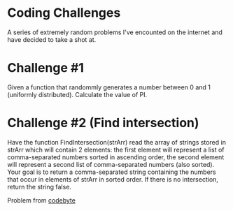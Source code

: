 # Coding Challenges

A series of extremely random problems I've encounted on the internet and have decided to take a shot at.

# Challenge #1
Given a function that randommly generates a number between 0 and 1 (uniformly distributed). Calculate the value of PI.

# Challenge #2 (Find intersection)
Have the function FindIntersection(strArr) read the array of strings stored in strArr which will contain 2 elements: the first element will represent a list of comma-separated numbers sorted in ascending order, the second element will represent a second list of comma-separated numbers (also sorted). Your goal is to return a comma-separated string containing the numbers that occur in elements of strArr in sorted order. If there is no intersection, return the string false.

Problem from [codebyte](https://www.coderbyte.com/editor/Find%20Intersection:Python3)